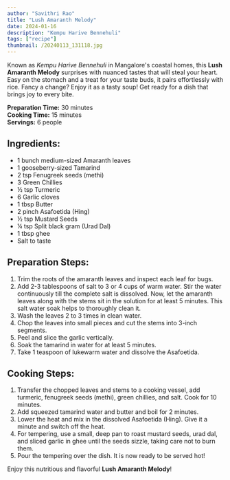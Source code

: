 ```yaml
---
author: "Savithri Rao"
title: "Lush Amaranth Melody"
date: 2024-01-16
description: "Kempu Harive Bennehuli"
tags: ["recipe"]
thumbnail: /20240113_131118.jpg
---
```


Known as *Kempu Harive Bennehuli* in Mangalore's coastal homes, this **Lush Amaranth Melody** surprises with nuanced tastes that will steal your heart. Easy on the stomach and a treat for your taste buds, it pairs effortlessly with rice. Fancy a change? Enjoy it as a tasty soup! Get ready for a dish that brings joy to every bite.

**Preparation Time:** 30 minutes  
**Cooking Time:** 15 minutes  
**Servings:** 6 people

## Ingredients:
- 1 bunch medium-sized Amaranth leaves
- 1 gooseberry-sized Tamarind
- 2 tsp Fenugreek seeds (methi)
- 3 Green Chillies
- ½ tsp Turmeric
- 6 Garlic cloves
- 1 tbsp Butter
- 2 pinch Asafoetida (Hing)
- ½ tsp Mustard Seeds
- ¼ tsp Split black gram (Urad Dal)
- 1 tbsp ghee
- Salt to taste

## Preparation Steps:
1. Trim the roots of the amaranth leaves and inspect each leaf for bugs.
2. Add 2-3 tablespoons of salt to 3 or 4 cups of warm water. Stir the water continuously till the complete salt is dissolved. Now, let the amaranth leaves along with the stems sit in the solution for at least 5 minutes. This salt water soak helps to thoroughly clean it.
3. Wash the leaves 2 to 3 times in clean water.
4. Chop the leaves into small pieces and cut the stems into 3-inch segments.
5. Peel and slice the garlic vertically.
6. Soak the tamarind in water for at least 5 minutes.
7. Take 1 teaspoon of lukewarm water and dissolve the Asafoetida.

## Cooking Steps:
1. Transfer the chopped leaves and stems to a cooking vessel, add turmeric, fenugreek seeds (methi), green chillies, and salt. Cook for 10 minutes.
2. Add squeezed tamarind water and butter and boil for 2 minutes.
3. Lower the heat and mix in the dissolved Asafoetida (Hing). Give it a minute and switch off the heat.
4. For tempering, use a small, deep pan to roast mustard seeds, urad dal, and sliced garlic in ghee until the seeds sizzle, taking care not to burn them. 
5. Pour the tempering over the dish. It is now ready to be served hot!

Enjoy this nutritious and flavorful **Lush Amaranth Melody**!